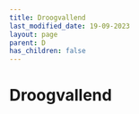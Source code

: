 ```yaml
---
title: Droogvallend
last_modified_date: 19-09-2023
layout: page
parent: D
has_children: false
---
```


Droogvallend
============

